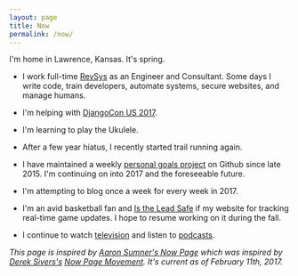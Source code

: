 ```yaml
---
layout: page
title: Now
permalink: /now/
---
```


I'm home in Lawrence, Kansas. It's spring.

- I work full-time [RevSys][] as an Engineer and Consultant. Some days I write code, train developers, automate systems, secure websites, and manage humans.

- I'm helping with [DjangoCon US 2017][].

- I'm learning to play the Ukulele.

- After a few year hiatus, I recently started trail running again.

- I have maintained a weekly [personal goals project][] on Github since late 2015. I'm continuing on into 2017 and the foreseeable future. 

- I'm attempting to blog once a week for every week in 2017.

- I'm an avid basketball fan and [Is the Lead Safe][] if my website for tracking real-time game updates. I hope to resume working on it during the fall.

- I continue to watch [television][] and listen to [podcasts][].

*This page is inspired by [Aaron Sumner's Now Page][] which was inspired by [Derek Sivers's][Derek Sivers] [Now Page Movement][]. It's current as of February 11th, 2017.*

[Aaron Sumner's Now Page]: http://aaronsumner.com/pages/now.html
[Derek Sivers]: https://sivers.org/now
[DjangoCon US 2017]: https://2017.djangocon.us/
[Is the Lead Safe]: http://www.istheleadsafe.com/
[Now Page Movement]: http://nownownow.com/about
[RevSys]: http://www.revsys.com/
[personal goals project]: https://github.com/jefftriplett/personal-goals
[podcasts]: https://github.com/jefftriplett/personal-goals/blob/master/content-list/podcasts.md
[television]: https://github.com/jefftriplett/personal-goals/blob/master/content-list/television.md
